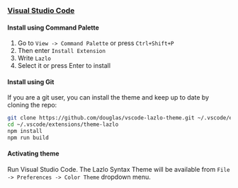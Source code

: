 ### [Visual Studio Code](https://code.visualstudio.com/)

#### Install using Command Palette

1.  Go to `View -> Command Palette` or press `Ctrl+Shift+P`
2.  Then enter `Install Extension`
3.  Write `Lazlo`
4.  Select it or press Enter to install

#### Install using Git

If you are a git user, you can install the theme and keep up to date by cloning the repo:

```bash
git clone https://github.com/douglas/vscode-lazlo-theme.git ~/.vscode/extensions/theme-lazlo
cd ~/.vscode/extensions/theme-lazlo
npm install
npm run build
```

#### Activating theme

Run Visual Studio Code. The Lazlo Syntax Theme will be available from `File -> Preferences -> Color Theme` dropdown menu.
